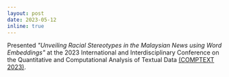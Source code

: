 ```yaml
---
layout: post
date: 2023-05-12
inline: true
---
```

Presented *"Unveiling Racial Stereotypes in the Malaysian News using Word Embeddings"* at the 2023 International and Interdisciplinary Conference on the Quantitative and Computational Analysis of Textual Data [(COMPTEXT 2023)](https://www.comptextconference.org/).
